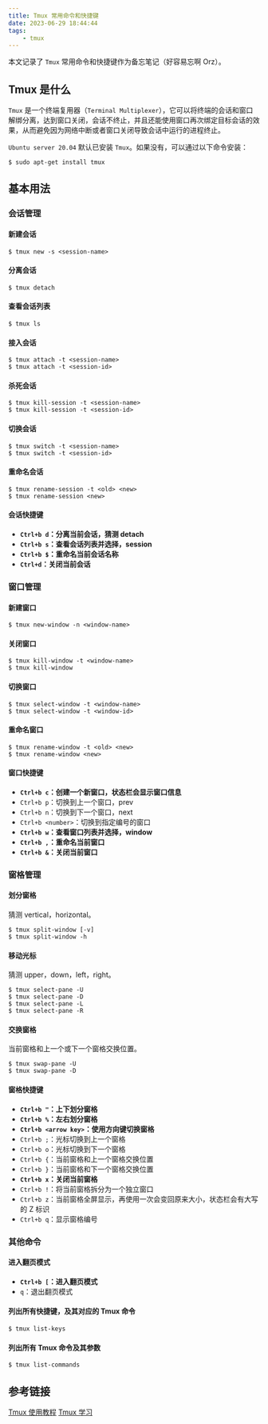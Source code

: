 ```yaml
---
title: Tmux 常用命令和快捷键
date: 2023-06-29 18:44:44
tags:
    - tmux
---
```


本文记录了 `Tmux` 常用命令和快捷键作为备忘笔记（好容易忘啊 Orz）。

<!-- more -->

## Tmux 是什么
`Tmux` 是一个终端复用器（`Terminal Multiplexer`），它可以将终端的会话和窗口解绑分离，达到窗口关闭，会话不终止，并且还能使用窗口再次绑定目标会话的效果，从而避免因为网络中断或者窗口关闭导致会话中运行的进程终止。

`Ubuntu server 20.04` 默认已安装 `Tmux`。如果没有，可以通过以下命令安装：

```shell
$ sudo apt-get install tmux
```

## 基本用法

### 会话管理

#### 新建会话

```shell
$ tmux new -s <session-name>
```

#### 分离会话

```shell
$ tmux detach
```

#### 查看会话列表

```shell
$ tmux ls
```

#### 接入会话

```shell
$ tmux attach -t <session-name>
$ tmux attach -t <session-id>
```

#### 杀死会话

```shell
$ tmux kill-session -t <session-name>
$ tmux kill-session -t <session-id>
```

#### 切换会话

```shell
$ tmux switch -t <session-name>
$ tmux switch -t <session-id>
```

#### 重命名会话

```shell
$ tmux rename-session -t <old> <new>
$ tmux rename-session <new>
```

#### 会话快捷键

- **`Ctrl+b d`：分离当前会话，猜测 detach**
- **`Ctrl+b s`：查看会话列表并选择，session**
- **`Ctrl+b $`：重命名当前会话名称**
- **`Ctrl+d`：关闭当前会话**


### 窗口管理

#### 新建窗口

```shell
$ tmux new-window -n <window-name>
```
#### 关闭窗口

```shell
$ tmux kill-window -t <window-name>
$ tmux kill-window
```

#### 切换窗口

```shell
$ tmux select-window -t <window-name>
$ tmux select-window -t <window-id>
```
#### 重命名窗口

```shell
$ tmux rename-window -t <old> <new>
$ tmux rename-window <new>
```

#### 窗口快捷键

- **`Ctrl+b c`：创建一个新窗口，状态栏会显示窗口信息**
- `Ctrl+b p`：切换到上一个窗口，prev
- `Ctrl+b n`：切换到下一个窗口，next
- `Ctrl+b <number>`：切换到指定编号的窗口
- **`Ctrl+b w`：查看窗口列表并选择，window**
- **`Ctrl+b ,`：重命名当前窗口**
- **`Ctrl+b &`：关闭当前窗口**


### 窗格管理

#### 划分窗格

猜测 vertical，horizontal。

```shell
$ tmux split-window [-v]
$ tmux split-window -h
```
#### 移动光标

猜测 upper，down，left，right。

```shell
$ tmux select-pane -U
$ tmux select-pane -D
$ tmux select-pane -L
$ tmux select-pane -R
```
#### 交换窗格

当前窗格和上一个或下一个窗格交换位置。

```shell
$ tmux swap-pane -U
$ tmux swap-pane -D
```

#### 窗格快捷键

- **`Ctrl+b "`：上下划分窗格**
- **`Ctrl+b %`：左右划分窗格**
- **`Ctrl+b <arrow key>`：使用方向键切换窗格**
- `Ctrl+b ;`：光标切换到上一个窗格
- `Ctrl+b o`：光标切换到下一个窗格
- `Ctrl+b {`：当前窗格和上一个窗格交换位置
- `Ctrl+b }`：当前窗格和下一个窗格交换位置
- **`Ctrl+b x`：关闭当前窗格**
- `Ctrl+b !`：将当前窗格拆分为一个独立窗口
- `Ctrl+b z`：当前窗格全屏显示，再使用一次会变回原来大小，状态栏会有大写的 Z 标识
- `Ctrl+b q`：显示窗格编号


### 其他命令

#### 进入翻页模式

- **`Ctrl+b [`：进入翻页模式**
- `q`：退出翻页模式

#### 列出所有快捷键，及其对应的 Tmux 命令

```shell
$ tmux list-keys
```

#### 列出所有 Tmux 命令及其参数

```shell
$ tmux list-commands
```

## 参考链接
[Tmux 使用教程](https://www.ruanyifeng.com/blog/2019/10/tmux.html)
[Tmux 学习](https://blog.csdn.net/weixin_51311218/article/details/122172339)
